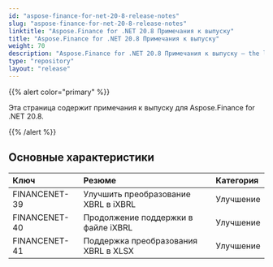 ```yaml
---
id: "aspose-finance-for-net-20-8-release-notes"
slug: "aspose-finance-for-net-20-8-release-notes"
linktitle: "Aspose.Finance for .NET 20.8 Примечания к выпуску"
title: "Aspose.Finance for .NET 20.8 Примечания к выпуску"
weight: 70
description: "Aspose.Finance for .NET 20.8 Примечания к выпуску – the latest updates and fixes."
type: "repository"
layout: "release"
---
```

{{% alert color="primary" %}}

Эта страница содержит примечания к выпуску для Aspose.Finance for .NET 20.8.

{{% /alert %}}

## Основные характеристики

|**Ключ**|**Резюме**|**Категория**|
|:- |:- |:- |
|FINANCENET-39|Улучшить преобразование XBRL в iXBRL|Улучшение|
|FINANCENET-40|Продолжение поддержки в файле iXBRL|Улучшение|
|FINANCENET-41|Поддержка преобразования XBRL в XLSX|Улучшение|
